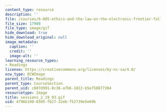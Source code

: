 ```yaml
---
content_type: resource
description: ''
file: /courses/6-805-ethics-and-the-law-on-the-electronic-frontier-fall-2005/4796b1006505fb2732ebf52739e5e69b_sessions_2_19_93.gif
file_size: 17908
file_type: image/gif
hide_download: true
hide_download_original: null
image_metadata:
  caption: ''
  credit: ''
  image-alt: ''
learning_resource_types:
- Readings
license: https://creativecommons.org/licenses/by-nc-sa/4.0/
ocw_type: OCWImage
parent_title: Readings
parent_type: CourseSection
parent_uid: c807d991-0c36-a7b6-1022-b5e758877384
resourcetype: Image
title: sessions_2_19_93.gif
uid: 4796b100-6505-fb27-32eb-f52739e5e69b
---
```

